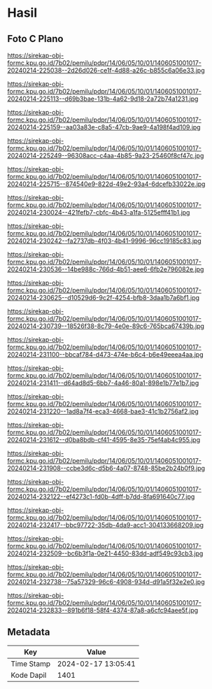 # Hasil

## Foto C Plano

https://sirekap-obj-formc.kpu.go.id/7b02/pemilu/pdpr/14/06/05/10/01/1406051001017-20240214-225038--2d26d026-ce1f-4d88-a26c-b855c6a06e33.jpg

https://sirekap-obj-formc.kpu.go.id/7b02/pemilu/pdpr/14/06/05/10/01/1406051001017-20240214-225113--d69b3bae-131b-4a62-9d18-2a72b74a1231.jpg

https://sirekap-obj-formc.kpu.go.id/7b02/pemilu/pdpr/14/06/05/10/01/1406051001017-20240214-225159--aa03a83e-c8a5-47cb-9ae9-4a198f4ad109.jpg

https://sirekap-obj-formc.kpu.go.id/7b02/pemilu/pdpr/14/06/05/10/01/1406051001017-20240214-225249--96308acc-c4aa-4b85-9a23-25460f8cf47c.jpg

https://sirekap-obj-formc.kpu.go.id/7b02/pemilu/pdpr/14/06/05/10/01/1406051001017-20240214-225715--874540e9-822d-49e2-93a4-6dcefb33022e.jpg

https://sirekap-obj-formc.kpu.go.id/7b02/pemilu/pdpr/14/06/05/10/01/1406051001017-20240214-230024--421fefb7-cbfc-4b43-a1fa-5125efff41b1.jpg

https://sirekap-obj-formc.kpu.go.id/7b02/pemilu/pdpr/14/06/05/10/01/1406051001017-20240214-230242--fa2737db-4f03-4b41-9996-96cc19185c83.jpg

https://sirekap-obj-formc.kpu.go.id/7b02/pemilu/pdpr/14/06/05/10/01/1406051001017-20240214-230536--14be988c-766d-4b51-aee6-6fb2e796082e.jpg

https://sirekap-obj-formc.kpu.go.id/7b02/pemilu/pdpr/14/06/05/10/01/1406051001017-20240214-230625--d10529d6-9c2f-4254-bfb8-3daa1b7a6bf1.jpg

https://sirekap-obj-formc.kpu.go.id/7b02/pemilu/pdpr/14/06/05/10/01/1406051001017-20240214-230739--18526f38-8c79-4e0e-89c6-765bca67439b.jpg

https://sirekap-obj-formc.kpu.go.id/7b02/pemilu/pdpr/14/06/05/10/01/1406051001017-20240214-231100--bbcaf784-d473-474e-b6c4-b6e49eeea4aa.jpg

https://sirekap-obj-formc.kpu.go.id/7b02/pemilu/pdpr/14/06/05/10/01/1406051001017-20240214-231411--d64ad8d5-6bb7-4a46-80a1-898e1b77e1b7.jpg

https://sirekap-obj-formc.kpu.go.id/7b02/pemilu/pdpr/14/06/05/10/01/1406051001017-20240214-231220--1ad8a7f4-eca3-4668-bae3-41c1b2756af2.jpg

https://sirekap-obj-formc.kpu.go.id/7b02/pemilu/pdpr/14/06/05/10/01/1406051001017-20240214-231612--d0ba8bdb-cf41-4595-8e35-75ef4ab4c955.jpg

https://sirekap-obj-formc.kpu.go.id/7b02/pemilu/pdpr/14/06/05/10/01/1406051001017-20240214-231908--ccbe3d6c-d5b6-4a07-8748-85be2b24b0f9.jpg

https://sirekap-obj-formc.kpu.go.id/7b02/pemilu/pdpr/14/06/05/10/01/1406051001017-20240214-232122--ef4273c1-fd0b-4dff-b7dd-8fa691640c77.jpg

https://sirekap-obj-formc.kpu.go.id/7b02/pemilu/pdpr/14/06/05/10/01/1406051001017-20240214-232417--bbc97722-35db-4da9-acc1-304133668209.jpg

https://sirekap-obj-formc.kpu.go.id/7b02/pemilu/pdpr/14/06/05/10/01/1406051001017-20240214-232509--bc6b3f1a-0e21-4450-83dd-adf549c93cb3.jpg

https://sirekap-obj-formc.kpu.go.id/7b02/pemilu/pdpr/14/06/05/10/01/1406051001017-20240214-232738--75a57329-96c6-4908-934d-d91a5f32e2e0.jpg

https://sirekap-obj-formc.kpu.go.id/7b02/pemilu/pdpr/14/06/05/10/01/1406051001017-20240214-232833--891b6f18-58f4-4374-87a8-a6cfc94aee5f.jpg


## Metadata

| Key        | Value               |
| ---------- | ------------------- |
| Time Stamp | 2024-02-17 13:05:41 |
| Kode Dapil | 1401                |



